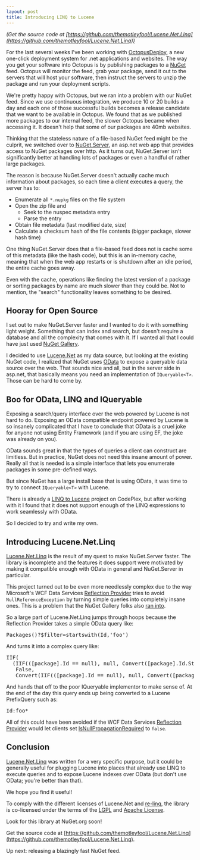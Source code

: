 ```yaml
---
layout: post
title: Introducing LINQ to Lucene
---
```


_(Get the source code at [https://github.com/themotleyfool/Lucene.Net.Linq](https://github.com/themotleyfool/Lucene.Net.Linq))_

For the last several weeks I've been working with [OctopusDeploy](http://octopusdeploy.com/), a new one-click deployment
system for .net applications and websites. The way you get your software into Octopus is by publishing packages to
a [NuGet](http://nuget.org/) feed. Octopus will monitor the feed, grab your package, send it out to the servers that will
host your software, then instruct the servers to unzip the package and run your deployment scripts.

We're pretty happy with Octopus, but we ran into a problem with our NuGet feed. Since we use continuous integration, we
produce 10 or 20 builds a day and each one of those successful builds becomes a release candidate that we want to be
available in Octopus. We found that as we published more packages to our internal feed, the slower Octopus became when
accessing it. It doesn't help that some of our packages are 40mb websites.

Thinking that the stateless nature of a file-based NuGet feed might be the culprit, we switched over to
[NuGet.Server](https://nuget.org/packages/NuGet.Server), an asp.net web app that provides access to NuGet packages over http.
As it turns out, NuGet.Server isn't significantly better at handling lots of packages or even a handful of rather large packages.

The reason is because NuGet.Server doesn't actually cache much information about packages, so each time a client executes a query,
the server has to:

* Enumerate all <code>*.nupkg</code> files on the file system
* Open the zip file and
    * Seek to the nuspec metadata entry
	* Parse the entry
* Obtain file metadata (last modified date, size)
* Calculate a checksum hash of the file contents (bigger package, slower hash time)

One thing NuGet.Server does that a file-based feed does not is cache some of this metadata (like the hash code), but this
is an in-memory cache, meaning that when the web app restarts or is shutdown after an idle period, the entire cache goes away.

Even with the cache, operations like finding the latest version of a package or sorting packages by name are much slower than
they could be. Not to mention, the "search" functionality leaves something to be desired.

## Hooray for Open Source ##

I set out to make NuGet.Server faster and I wanted to do it with something light weight. Something that can index and search,
but doesn't require a database and all the complexity that comes with it. If I wanted all that I could have just used
[NuGet Gallery](https://github.com/NuGet/NuGetGallery).

I decided to use [Lucene.Net](http://incubator.apache.org/lucene.net/) as my data source, but looking at the existing NuGet code,
I realized that NuGet uses [OData](http://www.odata.org) to expose a queryable data source over the web. That sounds nice and all,
but in the server side in asp.net, that basically means you need an implementation of <code>IQueryable&lt;T&gt;</code>. Those can
be hard to come by.

## Boo for OData, LINQ and IQueryable ##

Exposing a search/query interface over the web powered by Lucene is not hard to do. Exposing an OData compatible endpoint powered
by Lucene is so insanely complicated that I have to conclude that OData is a cruel joke for anyone not using Entity Framework (and
if you are using EF, the joke was already on you).

OData sounds great in that the types of queries a client can construct are limitless. But in practice, NuGet does not need this
insane amount of power. Really all that is needed is a simple interface that lets you enumerate packages in some pre-defined
ways.

But since NuGet has a large install base that is using OData, it was time to try to connect <code>IQueryable&lt;T&gt;</code> with Lucene.

There is already a [LINQ to Lucene](http://linqtolucene.codeplex.com/) project on CodePlex, but after working with it I found that
it does not support enough of the LINQ expressions to work seamlessly with OData.

So I decided to try and write my own.

## Introducing Lucene.Net.Linq ##

[Lucene.Net.Linq](https://github.com/themotleyfool/Lucene.Net.Linq) is the result of my quest to make NuGet.Server faster.
The library is incomplete and the features it does support were motivated by making it compatible enough with OData in general
and NuGet.Server in particular.

This project turned out to be even more needlessly complex due to the way Microsoft's WCF Data Services [Reflection Provider](http://msdn.microsoft.com/en-us/library/dd723653.aspx)
tries to avoid <code>NullReferenceException</code> by turning simple queries into completely insane ones. This is a problem that the
NuGet Gallery folks also [ran into](http://blog.davidebbo.com/2011/08/how-odata-quirk-killed-nuget-server.html).

So a large part of Lucene.Net.Linq jumps through hoops because the Reflection Provider takes a simple OData query like:

<pre>
Packages()?$filter=startswith(Id,'foo')
</pre>

And turns it into a complex query like:

<pre>
IIF(
  (IIF(([package].Id == null), null, Convert([package].Id.StartsWith("r"))) == null),
   False,
   Convert(IIF(([package].Id == null), null, Convert([package].Id.StartsWith("foo")))))
</pre>

And hands that off to the poor IQueryable implementor to make sense of. At the end of the
day this query ends up being converted to a Lucene PrefixQuery such as:

<pre>
Id:foo*
</pre>

All of this could have been avoided if the WCF Data Services [Reflection Provider](http://msdn.microsoft.com/en-us/library/dd723653.aspx)
would let clients set [IsNullPropagationRequired](http://msdn.microsoft.com/en-us/library/system.data.services.providers.idataservicequeryprovider.isnullpropagationrequired.aspx)
to <code>false</code>.

## Conclusion ##

[Lucene.Net.Linq](https://github.com/themotleyfool/Lucene.Net.Linq) was written for a very specific purpose,
but it could be generally useful for plugging Lucene into
places that already use LINQ to execute queries and to expose Lucene indexes over OData (but don't use OData; you're better than that).

We hope you find it useful!

To comply with the different licenses of Lucene.Net and [re-linq](http://relinq.codeplex.com/), the library is co-licensed under the
terms of the [LGPL](http://www.gnu.org/licenses/lgpl-2.1-standalone.html)
and [Apache License](http://www.apache.org/licenses/LICENSE-2.0).

Look for this library at NuGet.org soon!

Get the source code at [https://github.com/themotleyfool/Lucene.Net.Linq](https://github.com/themotleyfool/Lucene.Net.Linq).

Up next: releasing a blazingly fast NuGet feed.

